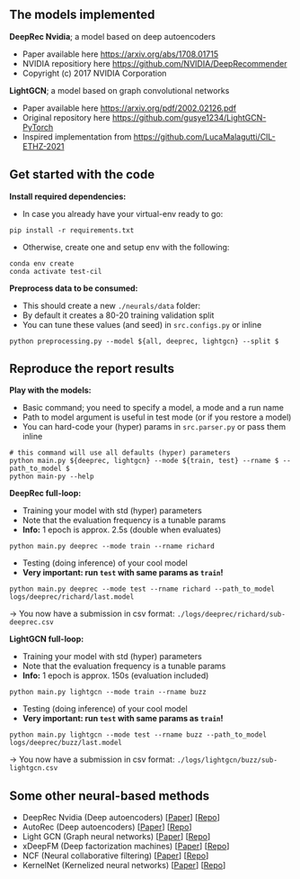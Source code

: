 ## The models implemented
**DeepRec Nvidia**; a model based on deep autoencoders
* Paper available here https://arxiv.org/abs/1708.01715
* NVIDIA repositiory here https://github.com/NVIDIA/DeepRecommender
* Copyright (c) 2017 NVIDIA Corporation

**LightGCN**; a model based on graph convolutional networks
* Paper available here https://arxiv.org/pdf/2002.02126.pdf
* Original repository here https://github.com/gusye1234/LightGCN-PyTorch
* Inspired implementation from https://github.com/LucaMalagutti/CIL-ETHZ-2021

## Get started with the code
**Install required dependencies:**
* In case you already have your virtual-env ready to go:
```
pip install -r requirements.txt
```
* Otherwise, create one and setup env with the following:
```
conda env create
conda activate test-cil
```

**Preprocess data to be consumed:**
* This should create a new `./neurals/data` folder:
* By default it creates a 80-20 training validation split
* You can tune these values (and seed) in `src.configs.py` or inline
```
python preprocessing.py --model ${all, deeprec, lightgcn} --split $
```

## Reproduce the report results
**Play with the models:**
* Basic command; you need to specify a model, a mode and a run name 
* Path to model argument is useful in test mode (or if you restore a model)
* You can hard-code your (hyper) params in `src.parser.py` or pass them inline
```
# this command will use all defaults (hyper) parameters
python main.py ${deeprec, lightgcn} --mode ${train, test} --rname $ --path_to_model $
python main-py --help 
```

**DeepRec full-loop:**
* Training your model with std (hyper) parameters
* Note that the evaluation frequency is a tunable params
* **Info:** 1 epoch is approx. 2.5s (double when evaluates)
```
python main.py deeprec --mode train --rname richard
```
* Testing (doing inference) of your cool model
* **Very important: run `test` with same params as `train`!**
```
python main.py deeprec --mode test --rname richard --path_to_model logs/deeprec/richard/last.model
```
&rarr; You now have a submission in csv format: `./logs/deeprec/richard/sub-deeprec.csv`

**LightGCN full-loop:**
* Training your model with std (hyper) parameters
* Note that the evaluation frequency is a tunable params
* **Info:** 1 epoch is approx. 150s (evaluation included)
```
python main.py lightgcn --mode train --rname buzz
```
* Testing (doing inference) of your cool model
* **Very important: run `test` with same params as `train`!**
```
python main.py lightgcn --mode test --rname buzz --path_to_model logs/deeprec/buzz/last.model
```
&rarr; You now have a submission in csv format: `./logs/lightgcn/buzz/sub-lightgcn.csv`

## **Some other neural-based methods**
- DeepRec Nvidia (Deep autoencoders) [[Paper](https://arxiv.org/pdf/1708.01715.pdf)] [[Repo](https://github.com/NVIDIA/DeepRecommender)]
- AutoRec (Deep autoencoders) [[Paper](https://users.cecs.anu.edu.au/~akmenon/papers/autorec/autorec-paper.pdf)] [[Repo](https://github.com/gtshs2/Autorec)]
- Light GCN (Graph neural networks) [[Paper](https://arxiv.org/pdf/2002.02126.pdf)] [[Repo](https://github.com/gusye1234/LightGCN-PyTorch)]
- xDeepFM (Deep factorization machines) [[Paper](https://arxiv.org/pdf/1803.05170.pdf)] [[Repo](https://github.com/Leavingseason/xDeepFM)]
- NCF (Neural collaborative filtering) [[Paper](https://arxiv.org/pdf/1708.05031.pdf)] [[Repo](https://github.com/hexiangnan/neural_collaborative_filtering)]
- KernelNet (Kernelized neural networks) [[Paper](http://proceedings.mlr.press/v80/muller18a.html)] [[Repo](https://github.com/lorenzMuller/kernelNet_MovieLens)]